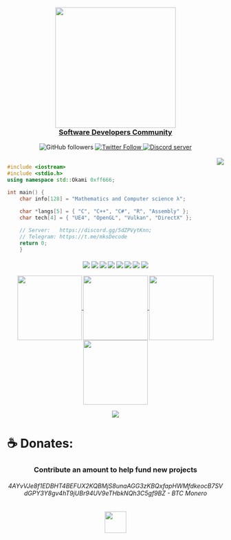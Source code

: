 <a href="https://discord.gg/5dZPVytKnn">
    <h3 align="center">
        <img src="https://i.imgur.com/5XG3bRq.png" width="280"><br>
        Software Developers Community
    </h3>
</a>

<div align="center">
    <a href"https://github.com/OkamiMks?tab=followers">
        <img alt="GitHub followers" 
             src="https://img.shields.io/github/followers/OkamiMks?colorA=1e1e28&colorB=c9cbff&logo=Github&style=for-the-badge" />
    </a>
    <a href="https://twitter.com/OkamiMwaree">
        <img alt="Twitter Follow" 
             src="https://img.shields.io/twitter/follow/OkamiMwaree?colorB=c6aae8&colorA=1e1e28&label=Follow&logo=twitter&logoColor=white&style=for-the-badge">
    </a>
    <a href="https://discord.gg/5dZPVytKnn">
        <img alt="Discord server" 
             src="https://img.shields.io/discord/914797672907563041?colorA=1e1e28&colorB=c6aae8&label=Discord&logo=discord&logoColor=white&style=for-the-badge">
    </a>
</div><br>

<div style="width: 10px;"></div>
<a  href="https://discord.gg/5dZPVytKnn"><img align="right" src="https://discordapp.com/api/guilds/914797672907563041/widget.png?style=banner4"/></a>

```C++
#include <iostream>
#include <stdio.h>
using namespace std::Okami 0xff666;

int main() {
    char info[128] = "Mathematics and Computer science λ";

    char *langs[5] = { "C", "C++", "C#", "R", "Assembly" };
    char tech[4] = { "UE4", "OpenGL", "Vulkan", "DirectX" };
    
    // Server:   https://discord.gg/5dZPVytKnn;
    // Telegram: https://t.me/mksDecode
    return 0; 
    }
``` 

<h4 align="center">
<img src="https://readme-components.vercel.app/api?component=logo&logo=c&text=false&animation=spin&fill=black&textfill=bface6&">
<img src="https://readme-components.vercel.app/api?component=logo&logo=cplusplus&text=false&animation=spin&fill=black&textfill=bface6&">
<img src="https://readme-components.vercel.app/api?component=logo&logo=r&text=false&animation=spin&fill=black&textfill=bface6&">
<img src="https://readme-components.vercel.app/api?component=logo&logo=vim&text=false&animation=spin&fill=black&textfill=bface6&">
<img src="https://readme-components.vercel.app/api?component=logo&logo=neovim&text=false&animation=spin&fill=black&textfill=bface6&">
<img src="https://readme-components.vercel.app/api?component=logo&logo=qt&text=false&animation=spin&fill=black&textfill=bface6&">
<img src="https://readme-components.vercel.app/api?component=logo&logo=webassembly&text=false&animation=spin&fill=black&textfill=bface6&">
<img src="https://readme-components.vercel.app/api?component=logo&logo=linux&text=false&animation=spin&fill=black&textfill=bface6&">
<p align="center">
  <a href="https://github.com/Okami0xff666">
    <img align="center"
         height="150em"
         src="https://github-readme-stats.vercel.app/api?username=Okami0xff666&show_icons=true&include_all_commits=true&count_private=true&theme=apprentice&hide_border=true&bg_color=0D1117" />
  </a>
    
  <a href="https://github.com/Okami0xff666">
    <img align="center"
         height="150em"
         src="https://github-readme-streak-stats.herokuapp.com/?user=Okami0xff666&theme=black-ice&hide_border=true&stroke=0000&background=0D1117&ring=e05397&fire=e05397&currStreakLabel=e05397" />
  </a>
  <a href="https://github.com/Okami0xff666">
    <img align="center"
         height="150em"
         src="https://github-readme-stats.vercel.app/api/top-langs?username=Okami0xff666&show_icons=true&include_all_commits=true&count_private=true&theme=apprentice&hide_border=true&bg_color=0D1117&layout=compact"
    />
  </a>
    <a href="https://github.com/Okami0xff666">
    <img align="center"
         height="150em"
         src="https://activity-graph.herokuapp.com/graph?username=Okami0xff666&custom_title=My%20Activity%20Graph!&hide_border=true&bg_color=0D1117&line=fff&point=fff&theme=github" />
  </a>
</p>

<p align="center">
  <a href="https://github.com/Okami0xff666">
    <img
      align="center"
      src="https://github-profile-trophy.vercel.app/?username=Okami0xff666&theme=onedark&no-frame=true&row=1&&margin-w=20&no-bg=true"/>
  </a>
</a>
</p>

# **☕ Donates:**
<h3 align="center">Contribute an amount to help fund new projects</h3>

<h6 align="center">
    4AYvVJe8f1EDBHT4BEFUX2KQBMjS8unaAGG3zKBQxfapHWMfdkeocB7SVdGPY3Y8gv4hT9jUBr94UV9eTHbkNQh3C5gf9BZ - BTC Monero<br><br><br>
    <a href="https://discord.gg/5dZPVytKnn"><img src="https://i.imgur.com/45TzgnD.png" width="50px" /></a>
 </h6>
